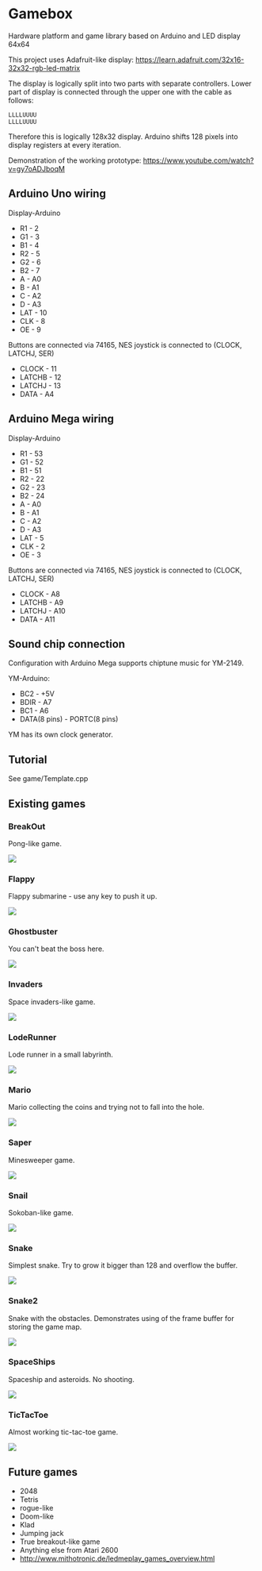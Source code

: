 # Gamebox

Hardware platform and game library based on Arduino and LED display 64x64

This project uses Adafruit-like display:
https://learn.adafruit.com/32x16-32x32-rgb-led-matrix

The display is logically split into two parts with separate controllers.
Lower part of display is connected through the upper one with
the cable as follows:
```
LLLLUUUU
LLLLUUUU
```
Therefore this is logically 128x32 display.
Arduino shifts 128 pixels into display registers at every iteration.

Demonstration of the working prototype: https://www.youtube.com/watch?v=gy7oADJboqM

## Arduino Uno wiring

Display-Arduino
* R1 - 2
* G1 - 3
* B1 - 4
* R2 - 5
* G2 - 6
* B2 - 7
* A - A0
* B - A1
* C - A2
* D - A3
* LAT - 10
* CLK - 8
* OE - 9

Buttons are connected via 74165, NES joystick is connected to (CLOCK, LATCHJ, SER)
* CLOCK - 11
* LATCHB - 12
* LATCHJ - 13
* DATA - A4

## Arduino Mega wiring

Display-Arduino
* R1 - 53
* G1 - 52
* B1 - 51
* R2 - 22
* G2 - 23
* B2 - 24
* A - A0
* B - A1
* C - A2
* D - A3
* LAT - 5
* CLK - 2
* OE - 3

Buttons are connected via 74165, NES joystick is connected to (CLOCK, LATCHJ, SER)
* CLOCK - A8
* LATCHB - A9
* LATCHJ - A10
* DATA - A11

## Sound chip connection

Configuration with Arduino Mega supports chiptune music for YM-2149.

YM-Arduino:
* BC2 - +5V
* BDIR - A7
* BC1 - A6
* DATA(8 pins) - PORTC(8 pins)

YM has its own clock generator.

## Tutorial
See game/Template.cpp

## Existing games

### BreakOut

Pong-like game.

![](screenshots/BreakOut.png)

### Flappy

Flappy submarine - use any key to push it up.

![](screenshots/Flappy.png)

### Ghostbuster

You can't beat the boss here.

![](screenshots/Ghostbuster.png)

### Invaders

Space invaders-like game.

![](screenshots/Invaders.png)

### LodeRunner

Lode runner in a small labyrinth.

![](screenshots/LodeRunner.png)

### Mario

Mario collecting the coins and trying not to fall into the hole.

![](screenshots/Mario.png)

### Saper

Minesweeper game.

![](screenshots/Saper.png)

### Snail

Sokoban-like game.

![](screenshots/Snail.png)

### Snake

Simplest snake. Try to grow it bigger than 128 and overflow the buffer.

![](screenshots/Snake.png)

### Snake2

Snake with the obstacles.
Demonstrates using of the frame buffer for storing the game map.

![](screenshots/Snake2.png)

### SpaceShips

Spaceship and asteroids. No shooting.

![](screenshots/SpaceShips.png)

### TicTacToe

Almost working tic-tac-toe game.

![](screenshots/TicTacToe.png)

## Future games

* 2048
* Tetris
* rogue-like
* Doom-like
* Klad
* Jumping jack
* True breakout-like game
* Anything else from Atari 2600
* http://www.mithotronic.de/ledmeplay_games_overview.html

